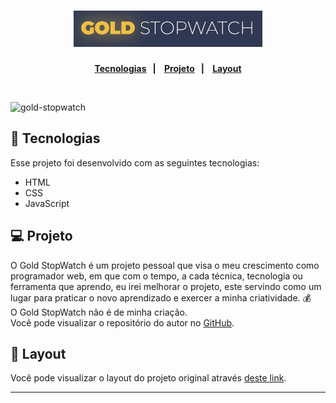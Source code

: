 <h1 align="center">
  <img alt="StopWatch" title="StopWatch" src="stopwatch.png" width="60%"/>
</h1>

<p align="center">
  <strong>
    <a href="#-tecnologias" >Tecnologias</a>&nbsp;&nbsp;&nbsp;|&nbsp;&nbsp;&nbsp;
    <a href="#-projeto">Projeto</a>&nbsp;&nbsp;&nbsp;|&nbsp;&nbsp;&nbsp;
    <a href="#-layout">Layout</a>
  </strong>
</p>

<br>

![gold-stopwatch](https://user-images.githubusercontent.com/83486018/120026548-9b9c2c80-bfc8-11eb-9e43-e0409d18d539.gif)

## 🚀 Tecnologias

Esse projeto foi desenvolvido com as seguintes tecnologias:

- HTML
- CSS
- JavaScript

## 💻 Projeto

O Gold StopWatch é um projeto pessoal que visa o meu crescimento como programador web, em que com o tempo, a cada técnica, tecnologia ou ferramenta que aprendo, eu irei melhorar o projeto, este servindo como um lugar para praticar o novo aprendizado e exercer a minha criatividade. 💰 <br>
O Gold StopWatch não é de minha criação. <br>
Você pode visualizar o repositório do autor no [GitHub](https://github.com/tinloof/gold-stopwatch).

## 🔖 Layout

Você pode visualizar o layout do projeto original através [deste link](https://gold-stopwatch.netlify.app/).

---
